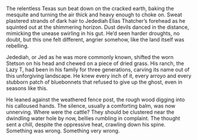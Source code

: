 The relentless Texas sun beat down on the cracked earth, baking the mesquite and turning the air thick and heavy enough to choke on. Sweat plastered strands of dark hair to Jedediah Elias Thatcher’s forehead as he squinted out at the shimmering horizon. Dust devils danced in the distance, mimicking the unease swirling in his gut. He’d seen harder droughts, no doubt, but this one felt different, angrier somehow, like the land itself was rebelling.

Jedediah, or Jed as he was more commonly known, shifted the worn Stetson on his head and chewed on a piece of dried grass. His ranch, the Lazy T, had been in his family for three generations, carving its name out of this unforgiving landscape. He knew every inch of it, every arroyo and every stubborn patch of bluebonnets that refused to give up the ghost, even in seasons like this.

He leaned against the weathered fence post, the rough wood digging into his calloused hands. The silence, usually a comforting balm, was now unnerving. Where were the cattle? They should be clustered near the dwindling water hole by now, bellies rumbling in complaint. The thought sent a chill, despite the oppressive heat, crawling down his spine. Something was wrong. Something very wrong.
